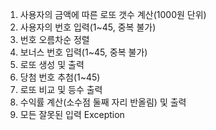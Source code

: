 1. 사용자의 금액에 따른 로또 갯수 계산(1000원 단위)
2. 사용자의 번호 입력(1~45, 중복 불가)
3. 번호 오름차순 정렬
4. 보너스 번호 입력(1~45, 중복 불가)
5. 로또 생성 및 출력
6. 당첨 번호 추첨(1~45)
7. 로또 비교 및 등수 출력
8. 수익률 계산(소수점 둘째 자리 반올림) 및 출력
9. 모든 잘못된 입력 Exception